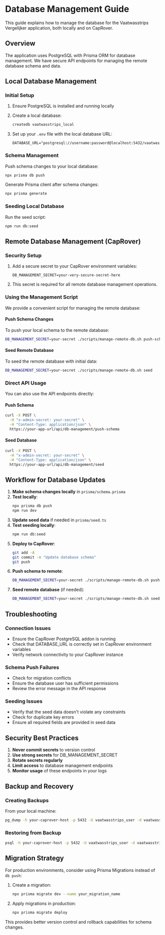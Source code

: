 # Database Management Guide

This guide explains how to manage the database for the Vaatwasstrips Vergelijker application, both locally and on CapRover.

## Overview

The application uses PostgreSQL with Prisma ORM for database management. We have secure API endpoints for managing the remote database schema and data.

## Local Database Management

### Initial Setup

1. Ensure PostgreSQL is installed and running locally
2. Create a local database:
   ```bash
   createdb vaatwasstrips_local
   ```

3. Set up your `.env` file with the local database URL:
   ```
   DATABASE_URL="postgresql://username:password@localhost:5432/vaatwasstrips_local"
   ```

### Schema Management

Push schema changes to your local database:
```bash
npx prisma db push
```

Generate Prisma client after schema changes:
```bash
npx prisma generate
```

### Seeding Local Database

Run the seed script:
```bash
npm run db:seed
```

## Remote Database Management (CapRover)

### Security Setup

1. Add a secure secret to your CapRover environment variables:
   ```
   DB_MANAGEMENT_SECRET=your-very-secure-secret-here
   ```

2. This secret is required for all remote database management operations.

### Using the Management Script

We provide a convenient script for managing the remote database:

#### Push Schema Changes

To push your local schema to the remote database:
```bash
DB_MANAGEMENT_SECRET=your-secret ./scripts/manage-remote-db.sh push-schema
```

#### Seed Remote Database

To seed the remote database with initial data:
```bash
DB_MANAGEMENT_SECRET=your-secret ./scripts/manage-remote-db.sh seed
```

### Direct API Usage

You can also use the API endpoints directly:

#### Push Schema
```bash
curl -X POST \
  -H "x-admin-secret: your-secret" \
  -H "Content-Type: application/json" \
  https://your-app-url/api/db-management/push-schema
```

#### Seed Database
```bash
curl -X POST \
  -H "x-admin-secret: your-secret" \
  -H "Content-Type: application/json" \
  https://your-app-url/api/db-management/seed
```

## Workflow for Database Updates

1. **Make schema changes locally** in `prisma/schema.prisma`
2. **Test locally**:
   ```bash
   npx prisma db push
   npm run dev
   ```
3. **Update seed data** if needed in `prisma/seed.ts`
4. **Test seeding locally**:
   ```bash
   npm run db:seed
   ```
5. **Deploy to CapRover**:
   ```bash
   git add -A
   git commit -m "Update database schema"
   git push
   ```
6. **Push schema to remote**:
   ```bash
   DB_MANAGEMENT_SECRET=your-secret ./scripts/manage-remote-db.sh push-schema
   ```
7. **Seed remote database** (if needed):
   ```bash
   DB_MANAGEMENT_SECRET=your-secret ./scripts/manage-remote-db.sh seed
   ```

## Troubleshooting

### Connection Issues
- Ensure the CapRover PostgreSQL addon is running
- Check that DATABASE_URL is correctly set in CapRover environment variables
- Verify network connectivity to your CapRover instance

### Schema Push Failures
- Check for migration conflicts
- Ensure the database user has sufficient permissions
- Review the error message in the API response

### Seeding Issues
- Verify that the seed data doesn't violate any constraints
- Check for duplicate key errors
- Ensure all required fields are provided in seed data

## Security Best Practices

1. **Never commit secrets** to version control
2. **Use strong secrets** for DB_MANAGEMENT_SECRET
3. **Rotate secrets regularly**
4. **Limit access** to database management endpoints
5. **Monitor usage** of these endpoints in your logs

## Backup and Recovery

### Creating Backups

From your local machine:
```bash
pg_dump -h your-caprover-host -p 5432 -U vaatwasstrips_user -d vaatwasstrips > backup.sql
```

### Restoring from Backup

```bash
psql -h your-caprover-host -p 5432 -U vaatwasstrips_user -d vaatwasstrips < backup.sql
```

## Migration Strategy

For production environments, consider using Prisma Migrations instead of `db push`:

1. Create a migration:
   ```bash
   npx prisma migrate dev --name your_migration_name
   ```

2. Apply migrations in production:
   ```bash
   npx prisma migrate deploy
   ```

This provides better version control and rollback capabilities for schema changes.